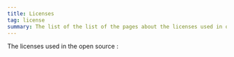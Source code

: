 ```yaml
---
title: Licenses
tag: license
summary: The list of the list of the pages about the licenses used in open source.
---
```


The licenses used in the open source :